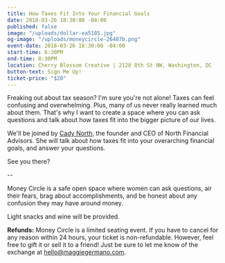 ```yaml
---
title: How Taxes Fit Into Your Financial Goals
date: 2018-03-26 18:30:00 -04:00
published: false
image: "/uploads/dollar-ea5185.jpg"
og-image: "/uploads/moneycircle-26407b.png"
event-date: 2018-03-26 18:30:00 -04:00
start-time: 6:30PM
end-time: 8:30PM
location: Cherry Blossom Creative | 2128 8th St NW, Washington, DC
button-text: Sign Me Up!
ticket-price: "$20"
---
```


Freaking out about tax season? I'm sure you're not alone! Taxes can feel confusing and overwhelming. Plus, many of us never really learned much about them. That's why I want to create a space where you can ask questions and talk about how taxes fit into the bigger picture of our lives.

We'll be joined by [Cady North](https://www.northfinancialadvisors.com/), the founder and CEO of North Financial Advisors. She will talk about how taxes fit into your overarching financial goals, and answer your questions. 

See you there?

--

Money Circle is a safe open space where women can ask questions, air their fears, brag about accomplishments, and be honest about any confusion they may have around money.

Light snacks and wine will be provided.

**Refunds:** Money Circle is a limited seating event. If you have to cancel for any reason within 24 hours, your ticket is non-refundable. However, feel free to gift it or sell it to a friend! Just be sure to let me know of the exchange at [hello@maggiegermano.com](mailto:hello@maggiegermano.com).